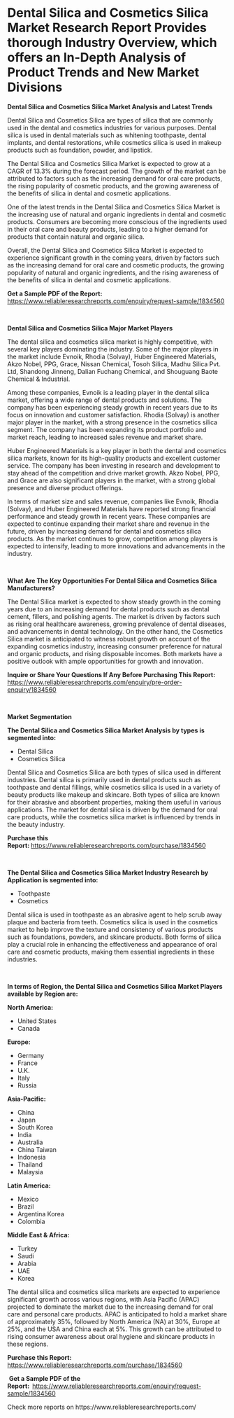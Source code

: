 <p><h1>Dental Silica and Cosmetics Silica Market Research Report Provides thorough Industry Overview, which offers an In-Depth Analysis of Product Trends and New Market Divisions</h1></p><p><strong>Dental Silica and Cosmetics Silica Market Analysis and Latest Trends</strong></p>
<p><p>Dental Silica and Cosmetics Silica are types of silica that are commonly used in the dental and cosmetics industries for various purposes. Dental silica is used in dental materials such as whitening toothpaste, dental implants, and dental restorations, while cosmetics silica is used in makeup products such as foundation, powder, and lipstick.</p><p>The Dental Silica and Cosmetics Silica Market is expected to grow at a CAGR of 13.3% during the forecast period. The growth of the market can be attributed to factors such as the increasing demand for oral care products, the rising popularity of cosmetic products, and the growing awareness of the benefits of silica in dental and cosmetic applications.</p><p>One of the latest trends in the Dental Silica and Cosmetics Silica Market is the increasing use of natural and organic ingredients in dental and cosmetic products. Consumers are becoming more conscious of the ingredients used in their oral care and beauty products, leading to a higher demand for products that contain natural and organic silica.</p><p>Overall, the Dental Silica and Cosmetics Silica Market is expected to experience significant growth in the coming years, driven by factors such as the increasing demand for oral care and cosmetic products, the growing popularity of natural and organic ingredients, and the rising awareness of the benefits of silica in dental and cosmetic applications.</p></p>
<p><strong>Get a Sample PDF of the Report:&nbsp;</strong> <a href="https://www.reliableresearchreports.com/enquiry/request-sample/1834560">https://www.reliableresearchreports.com/enquiry/request-sample/1834560</a></p>
<p>&nbsp;</p>
<p><strong>Dental Silica and Cosmetics Silica Major Market Players</strong></p>
<p><p>The dental silica and cosmetics silica market is highly competitive, with several key players dominating the industry. Some of the major players in the market include Evnoik, Rhodia (Solvay), Huber Engineered Materials, Akzo Nobel, PPG, Grace, Nissan Chemical, Tosoh Silica, Madhu Silica Pvt. Ltd, Shandong Jinneng, Dalian Fuchang Chemical, and Shouguang Baote Chemical & Industrial.</p><p>Among these companies, Evnoik is a leading player in the dental silica market, offering a wide range of dental products and solutions. The company has been experiencing steady growth in recent years due to its focus on innovation and customer satisfaction. Rhodia (Solvay) is another major player in the market, with a strong presence in the cosmetics silica segment. The company has been expanding its product portfolio and market reach, leading to increased sales revenue and market share.</p><p>Huber Engineered Materials is a key player in both the dental and cosmetics silica markets, known for its high-quality products and excellent customer service. The company has been investing in research and development to stay ahead of the competition and drive market growth. Akzo Nobel, PPG, and Grace are also significant players in the market, with a strong global presence and diverse product offerings.</p><p>In terms of market size and sales revenue, companies like Evnoik, Rhodia (Solvay), and Huber Engineered Materials have reported strong financial performance and steady growth in recent years. These companies are expected to continue expanding their market share and revenue in the future, driven by increasing demand for dental and cosmetics silica products. As the market continues to grow, competition among players is expected to intensify, leading to more innovations and advancements in the industry.</p></p>
<p>&nbsp;</p>
<p><strong>What Are The Key Opportunities For Dental Silica and Cosmetics Silica Manufacturers?</strong></p>
<p><p>The Dental Silica market is expected to show steady growth in the coming years due to an increasing demand for dental products such as dental cement, fillers, and polishing agents. The market is driven by factors such as rising oral healthcare awareness, growing prevalence of dental diseases, and advancements in dental technology. On the other hand, the Cosmetics Silica market is anticipated to witness robust growth on account of the expanding cosmetics industry, increasing consumer preference for natural and organic products, and rising disposable incomes. Both markets have a positive outlook with ample opportunities for growth and innovation.</p></p>
<p><strong>Inquire or Share Your Questions If Any Before Purchasing This Report:</strong> <a href="https://www.reliableresearchreports.com/enquiry/pre-order-enquiry/1834560">https://www.reliableresearchreports.com/enquiry/pre-order-enquiry/1834560</a></p>
<p>&nbsp;</p>
<p><strong>Market Segmentation</strong></p>
<p><strong>The Dental Silica and Cosmetics Silica Market Analysis by types is segmented into:</strong></p>
<p><ul><li>Dental Silica</li><li>Cosmetics Silica</li></ul></p>
<p><p>Dental Silica and Cosmetics Silica are both types of silica used in different industries. Dental silica is primarily used in dental products such as toothpaste and dental fillings, while cosmetics silica is used in a variety of beauty products like makeup and skincare. Both types of silica are known for their abrasive and absorbent properties, making them useful in various applications. The market for dental silica is driven by the demand for oral care products, while the cosmetics silica market is influenced by trends in the beauty industry.</p></p>
<p><strong>Purchase this Report:&nbsp;</strong><a href="https://www.reliableresearchreports.com/purchase/1834560">https://www.reliableresearchreports.com/purchase/1834560</a></p>
<p>&nbsp;</p>
<p><strong>The Dental Silica and Cosmetics Silica Market Industry Research by Application is segmented into:</strong></p>
<p><ul><li>Toothpaste</li><li>Cosmetics</li></ul></p>
<p><p>Dental silica is used in toothpaste as an abrasive agent to help scrub away plaque and bacteria from teeth. Cosmetics silica is used in the cosmetics market to help improve the texture and consistency of various products such as foundations, powders, and skincare products. Both forms of silica play a crucial role in enhancing the effectiveness and appearance of oral care and cosmetic products, making them essential ingredients in these industries.</p></p>
<p>&nbsp;</p>
<p><strong>In terms of Region, the Dental Silica and Cosmetics Silica Market Players available by Region are:</strong></p>
<p>
    <p> <strong> North America: </strong>
        <ul>
            <li>United States</li>
            <li>Canada</li>
        </ul>
        </p> 
    <p> <strong> Europe: </strong>
        <ul>
            <li>Germany</li>
            <li>France</li>
            <li>U.K.</li>
            <li>Italy</li>
            <li>Russia</li>
        </ul>
        </p> 
    <p> <strong> Asia-Pacific: </strong>
        <ul>
            <li>China</li>
            <li>Japan</li>
            <li>South Korea</li>
            <li>India</li>
            <li>Australia</li>
            <li>China Taiwan</li>
            <li>Indonesia</li>
            <li>Thailand</li>
            <li>Malaysia</li>
        </ul>
        </p> 
    <p> <strong> Latin America: </strong>
        <ul>
            <li>Mexico</li>
            <li>Brazil</li>
            <li>Argentina Korea</li>
            <li>Colombia</li>
        </ul>
        </p> 
    <p> <strong> Middle East & Africa: </strong>
        <ul>
            <li>Turkey</li>
            <li>Saudi</li>
            <li>Arabia</li>
            <li>UAE</li>
            <li>Korea</li>
        </ul>
    </p>
    </p>
<p><p>The dental silica and cosmetics silica markets are expected to experience significant growth across various regions, with Asia Pacific (APAC) projected to dominate the market due to the increasing demand for oral care and personal care products. APAC is anticipated to hold a market share of approximately 35%, followed by North America (NA) at 30%, Europe at 25%, and the USA and China each at 5%. This growth can be attributed to rising consumer awareness about oral hygiene and skincare products in these regions.</p></p>
<p><strong>Purchase this Report: </strong><a href="https://www.reliableresearchreports.com/purchase/1834560">https://www.reliableresearchreports.com/purchase/1834560</a></p>
<p>&nbsp;<strong>Get a Sample PDF of the Report:&nbsp;&nbsp;</strong><a href="https://www.reliableresearchreports.com/enquiry/request-sample/1834560">https://www.reliableresearchreports.com/enquiry/request-sample/1834560</a></p>
<p><strong></strong></p>
<p>Check more reports on https://www.reliableresearchreports.com/</p>